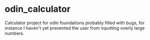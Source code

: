 # odin_calculator

Calculator project for odin foundations probably filled with bugs, for instance I haven't yet prevented the user from inputting overly large numbers.